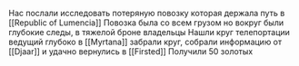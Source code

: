 
Нас послали исследовать потеряную повозку которая держала путь в [[Republic of Lumencia]]
Повозка была со всем грузом но вокруг были глубокие следы, в тяжелой броне владельцы
Нашли круг телепортации ведущий глубоко в [[Myrtana]] забрали круг, собрали информацию от [[Djaar]] и удачно вернулись в [[Firsted]]
Получили 50 золотых